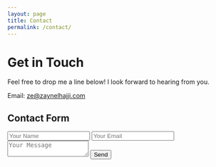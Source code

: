 ```yaml
---
layout: page
title: Contact
permalink: /contact/
---
```


# Get in Touch

Feel free to drop me a line below! I look forward to hearing from you.

Email: [ze@zaynelhajji.com](mailto:ze@zaynelhajji.com)

## Contact Form
<form action="https://formspree.io/f/xleqyype" method="POST">
  <input type="text" name="name" placeholder="Your Name" required>
  <input type="email" name="_replyto" placeholder="Your Email" required>
  <textarea name="message" placeholder="Your Message" required></textarea>
  <button type="submit">Send</button>
</form>
